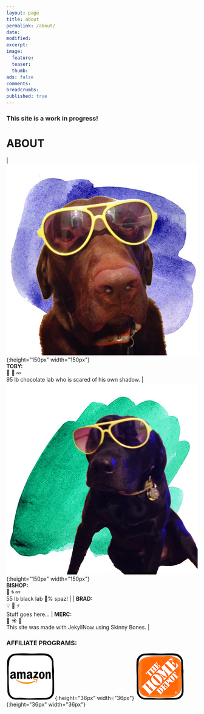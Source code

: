 ```yaml
---
layout: page
title: about
permalink: /about/
date:
modified:
excerpt:
image:
  feature:
  teaser:
  thumb:
ads: false
comments:
breadcrumbs:
published: true
---
```


### This site is a work in progress!

# ABOUT

| ![](/images/toby.png){:height="150px" width="150px"} <br>**TOBY:** <br>:paw_prints: :sheep: :zzz: <br>95 lb chocolate lab who is scared of his own shadow. | ![](/images/bishop.png){:height="150px" width="150px"} <br>**BISHOP:** <br>:paw_prints: :cyclone: :zzz: <br>55 lb black lab :100:% spaz! |
| **BRAD:** <br>:bulb: :muscle: :zap: <br>Stuff goes here... | **MERC:** <br>:mushroom: :sunny: :seedling: <br>This site was made with JekyllNow using Skinny Bones. |

### AFFILIATE PROGRAMS:

![](/images/icons/amazon.png){:height="36px" width="36px"}
![](/images/icons/homedepot.png){:height="36px" width="36px"}

